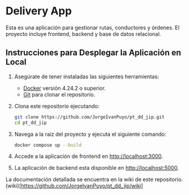 # Delivery App
Esta es una aplicación para gestionar rutas, conductores y órdenes. El proyecto incluye frontend, backend y base de datos relacional.

## Instrucciones para Desplegar la Aplicación en Local

1. Asegúrate de tener instaladas las siguientes herramientas:
   - [Docker](https://www.docker.com/) versión 4.24.2 o superior.
   - [Git](https://git-scm.com/) para clonar el repositorio.

2. Clona este repositorio ejecutando:
   ```bash
   git clone https://github.com/JorgeIvanPuyo/pt_dd_jip.git
   cd pt_dd_jip
   ```

3. Navega a la raíz del proyecto y ejecuta el siguiente comando:
   ```bash
   docker compose up --build
   ```

4. Accede a la aplicación de frontend en [http://localhost:3000](http://localhost:3000).

5. La aplicación de backend esta disponible en [http://localhost:5000](http://localhost:5000).


La documentación detallada se encuentra en la wiki de este repositorio. (wiki)[https://github.com/JorgeIvanPuyo/pt_dd_jip/wiki]
